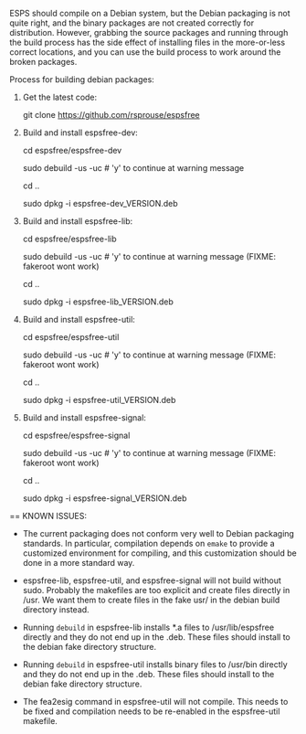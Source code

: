 ESPS should compile on a Debian system, but the Debian packaging is not
quite right, and the binary packages are not created correctly for
distribution. However, grabbing the source packages and running through
the build process has the side effect of installing files in the more-or-less
correct locations, and you can use the build process to work around the
broken packages.

Process for building debian packages:

1. Get the latest code:

    git clone https://github.com/rsprouse/espsfree

1. Build and install espsfree-dev:

    cd espsfree/espsfree-dev
    
    sudo debuild -us -uc     # 'y' to continue at warning message
    
    cd ..
    
    sudo dpkg -i espsfree-dev_VERSION.deb 

1. Build and install espsfree-lib:

    cd espsfree/espsfree-lib
    
    sudo debuild -us -uc    # 'y' to continue at warning message (FIXME: fakeroot wont work)
    
    cd ..
    
    sudo dpkg -i espsfree-lib_VERSION.deb 

1. Build and install espsfree-util:

    cd espsfree/espsfree-util
    
    sudo debuild -us -uc    # 'y' to continue at warning message (FIXME: fakeroot wont work)
    
    cd ..
    
    sudo dpkg -i espsfree-util_VERSION.deb 

1. Build and install espsfree-signal:

    cd espsfree/espsfree-signal
    
    sudo debuild -us -uc     # 'y' to continue at warning message (FIXME: fakeroot wont work)
    
    cd ..
    
    sudo dpkg -i espsfree-signal_VERSION.deb 

== KNOWN ISSUES:

- The current packaging does not conform very well to Debian
packaging standards. In particular, compilation depends on `emake` to provide
a customized environment for compiling, and this customization should be
done in a more standard way.

- espsfree-lib, espsfree-util, and espsfree-signal will not build without sudo.
Probably the makefiles are too explicit and create files directly in /usr.
We want them to create files in the fake usr/ in the debian build directory
instead.

- Running `debuild` in espsfree-lib installs *.a files to /usr/lib/espsfree
directly and they do not end up in the .deb. These files should install to
the debian fake directory structure.

- Running `debuild` in espsfree-util installs binary files to /usr/bin
directly and they do not end up in the .deb. These files should install to
the debian fake directory structure.

- The fea2esig command in espsfree-util will not compile. This needs to be
fixed and compilation needs to be re-enabled in the espsfree-util makefile.

